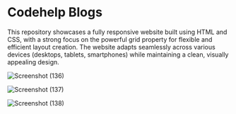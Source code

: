 # Codehelp Blogs
This repository showcases a fully responsive website built using HTML and CSS, with a strong focus on the powerful grid property for flexible and efficient layout creation. The website adapts seamlessly across various devices (desktops, tablets, smartphones) while maintaining a clean, visually appealing design.

![Screenshot (136)](https://github.com/Abhishek-Singh2609/Code-Blogs/assets/76973944/d3d9e61e-9ddd-4901-a6f7-e408ab838608)

![Screenshot (137)](https://github.com/Abhishek-Singh2609/Code-Blogs/assets/76973944/c180475d-5d2d-4a27-877e-3e88a91dd48b)

![Screenshot (138)](https://github.com/Abhishek-Singh2609/Code-Blogs/assets/76973944/2e5956fc-36f3-495f-8b38-d01c1f23d3b8)

